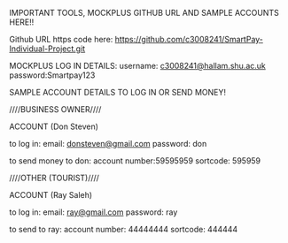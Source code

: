 IMPORTANT TOOLS, MOCKPLUS GITHUB URL AND SAMPLE ACCOUNTS HERE!!

Github URL https code here: https://github.com/c3008241/SmartPay-Individual-Project.git


MOCKPLUS LOG IN DETAILS:
username: c3008241@hallam.shu.ac.uk
password:Smartpay123




SAMPLE ACCOUNT DETAILS TO LOG IN OR SEND MONEY! 

////BUSINESS OWNER////

ACCOUNT (Don Steven)

to log in:
email: donsteven@gmail.com
password: don

to send money to don:
account number:59595959
sortcode: 595959 





////OTHER (TOURIST)////

ACCOUNT (Ray Saleh) 

to log in:
email: ray@gmail.com
password: ray

to send to ray:
account number: 44444444
sortcode: 444444








